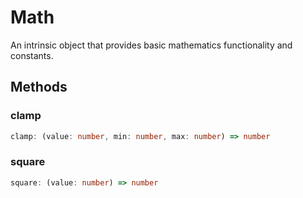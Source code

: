 # Math

An intrinsic object that provides basic mathematics functionality and constants.

## Methods

### clamp

```ts
clamp: (value: number, min: number, max: number) => number
```

### square

```ts
square: (value: number) => number
```
